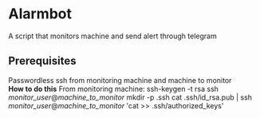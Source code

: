 # Alarmbot
A script that monitors machine and send alert through telegram
## Prerequisites
Passwordless ssh from monitoring machine and machine to monitor </br>
**How to do this**
From monitoring machine:
ssh-keygen -t rsa
ssh *monitor_user*@*machine_to_monitor* mkdir -p .ssh
cat .ssh/id_rsa.pub | ssh *monitor_user*@*machine_to_monitor* 'cat >> .ssh/authorized_keys'
